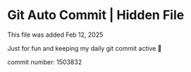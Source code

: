 # Git Auto Commit | Hidden File

This file was added Feb 12, 2025

Just for fun and keeping my daily git commit active 🤪

commit number: 1503832
